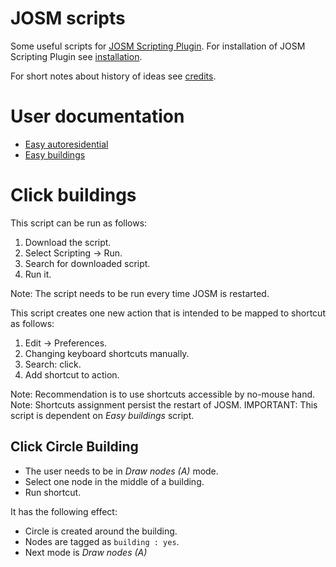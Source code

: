 # JOSM scripts
Some useful scripts for [JOSM Scripting Plugin]. For installation of JOSM
Scripting Plugin see [installation].

[JOSM Scripting Plugin]: http://gubaer.github.io/josm-scripting-plugin/
[installation]: https://github.com/Gubaer/josm-scripting-plugin#for-josm-users

For short notes about history of ideas see [credits].

[credits]: ./doc/credits.md

# User documentation
- [Easy autoresidential](./doc/user/easy_autoresidential.md)
- [Easy buildings](./doc/user/easy_buildings.md)

# Click buildings
This script can be run as follows:

1. Download the script.
2. Select Scripting -> Run.
3. Search for downloaded script.
4. Run it.

Note: The script needs to be run every time JOSM is restarted.

This script creates one new action that is intended to be mapped to
shortcut as follows:

1. Edit -> Preferences.
2. Changing keyboard shortcuts manually.
3. Search: click.
4. Add shortcut to action.

Note: Recommendation is to use shortcuts accessible by no-mouse hand.
Note: Shortcuts assignment persist the restart of JOSM.
IMPORTANT: This script is dependent on *Easy buildings* script.

## Click Circle Building
* The user needs to be in *Draw nodes (A)* mode.
* Select one node in the middle of a building.
* Run shortcut.

It has the following effect:
* Circle is created around the building.
* Nodes are tagged as `building : yes`.
* Next mode is *Draw nodes (A)*
